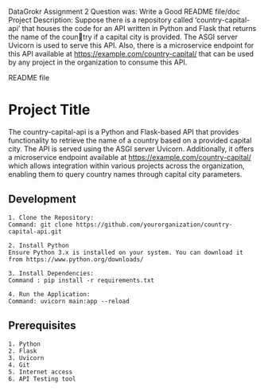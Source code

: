 DataGrokr Assignment 2
Question was: Write a Good README file/doc
Project Description: 
  Suppose there is a repository called ‘country-capital-api’ that houses the code
  for an API written in Python and Flask that returns the name of the country if a 
  capital city is provided. The ASGI server Uvicorn is used to serve
  this API. Also, there is a microservice endpoint for this API available at
  https://example.com/country-capital/<query-params> that can be used
  by any project in the organization to consume this API.



README file

# Project Title
The country-capital-api is a Python and Flask-based API that provides functionality to retrieve 
the name of a country based on a provided capital city. The API is served using the ASGI server 
Uvicorn. Additionally, it offers a microservice endpoint available at 
https://example.com/country-capital/<query-params> 
which allows integration within various projects across the organization, enabling them to query country names through capital city parameters.


## Development 
    1. Clone the Repository:
    Command: git clone https://github.com/yourorganization/country-capital-api.git

    2. Install Python
    Ensure Python 3.x is installed on your system. You can download it from https://www.python.org/downloads/

    3. Install Dependencies:
    Command : pip install -r requirements.txt

    4. Run the Application:
    Command: uvicorn main:app --reload



## Prerequisites
    1. Python
    2. Flask
    3. Uvicorn
    4. Git
    5. Internet access
    6. API Testing tool




